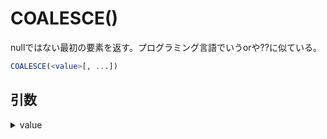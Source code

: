 # COALESCE()

nullではない最初の要素を返す。プログラミング言語でいうorや??に似ている。

```sql
COALESCE(<value>[, ...])
```

## 引数


<details><summary>value</summary>

判定される値

</details>

